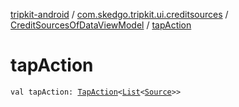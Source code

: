[tripkit-android](../../index.md) / [com.skedgo.tripkit.ui.creditsources](../index.md) / [CreditSourcesOfDataViewModel](index.md) / [tapAction](./tap-action.md)

# tapAction

`val tapAction: `[`TapAction`](../../com.skedgo.tripkit.ui.utils/-tap-action/index.md)`<`[`List`](https://kotlinlang.org/api/latest/jvm/stdlib/kotlin.collections/-list/index.html)`<`[`Source`](../../com.skedgo.tripkit.routing/-source/index.md)`>>`